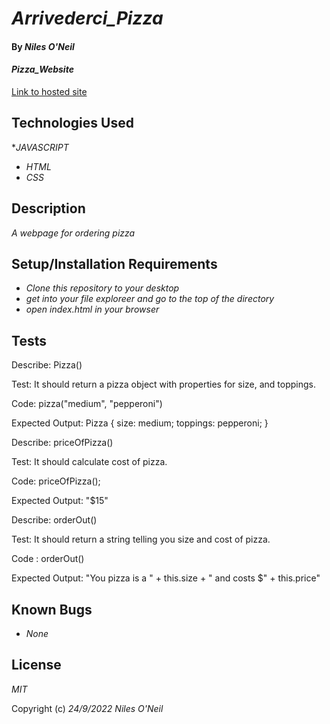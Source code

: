 # _Arrivederci_Pizza_

#### By _**Niles O'Neil**_

#### _Pizza_Website_

[Link to hosted site](https://nilesoneil.github.io/)

## Technologies Used

*_JAVASCRIPT_
* _HTML_
* _CSS_

## Description

_A webpage for ordering pizza_

## Setup/Installation Requirements

* _Clone this repository to your desktop_
* _get into your file exploreer and go to the top of the directory_
* _open index.html in your browser_

## Tests

Describe: Pizza()

Test: It should return a pizza object with properties for size, and toppings.

Code: pizza("medium", "pepperoni")

Expected Output: Pizza { size: medium; toppings: pepperoni; }

Describe: priceOfPizza()

Test: It should calculate cost of pizza.

Code: priceOfPizza();

Expected Output: "$15"

Describe: orderOut()

Test: It should return a string telling you size and cost of pizza.

Code : orderOut()

Expected Output: "You pizza is a " + this.size + " and costs $" + this.price"
## Known Bugs

* _None_

## License

_MIT_

Copyright (c) _24/9/2022_ _Niles O'Neil_